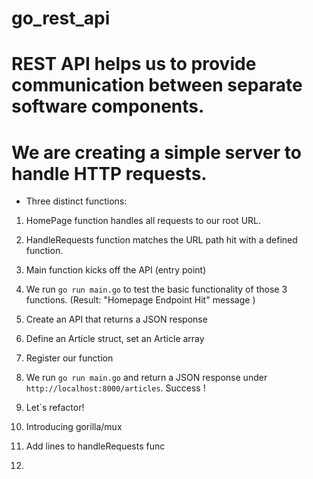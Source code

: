 # go_rest_api

# REST API helps us to provide communication between separate software components.
# We are creating a simple server to handle HTTP requests.

- Three distinct functions:

1. HomePage function handles all requests to our root URL. 

2. HandleRequests function  matches the URL path hit with a defined function. 

3. Main function kicks off the API (entry point)

4. We run `go run main.go` to test the basic functionality of those 3 functions. (Result: "Homepage Endpoint Hit" message )

5. Create an API that returns a JSON response 

6. Define an Article struct, set an Article array

7. Register our function

8. We run `go run main.go`  and return a JSON response under `http://localhost:8000/articles`. Success !

9. Let`s refactor!

10. Introducing gorilla/mux

11. Add lines to handleRequests func

12. 
